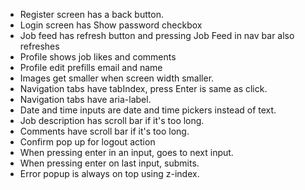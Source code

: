- Register screen has a back button.
- Login screen has Show password checkbox
- Job feed has refresh button and pressing Job Feed in nav bar also refreshes
- Profile shows job likes and comments
- Profile edit prefills email and name
- Images get smaller when screen width smaller.
- Navigation tabs have tabIndex, press Enter is same as click.
- Navigation tabs have aria-label.
- Date and time inputs are date and time pickers instead of text.
- Job description has scroll bar if it's too long.
- Comments have scroll bar if it's too long.
- Confirm pop up for logout action
- When pressing enter in an input, goes to next input.
- When pressing enter on last input, submits.
- Error popup is always on top using z-index.
